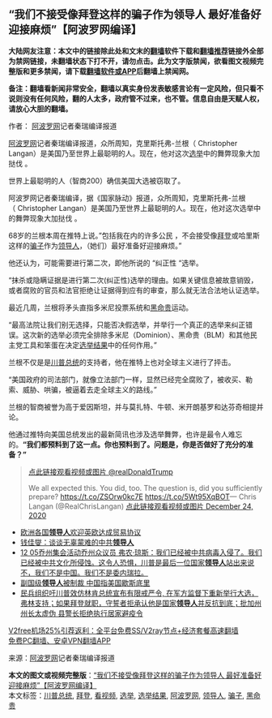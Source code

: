  <h2>“我们不接受像拜登这样的骗子作为领导人 最好准备好迎接麻烦”【阿波罗网编译】</h2> <p class="notice"><b>大陆网友注意：本文中的链接除此处和文末的<a href="https://github.com/bannedbook/fanqiang" >翻墙</a>软件下载和<a href="https://github.com/killgcd/justmysocks/blob/master/README.md">翻墙推荐</a>链接外全部为禁网链接，未翻墙状态下打不开，请勿点击。此为文字版禁闻，欲看图文视频完整版和更多禁闻，请下载<a href="https://github.com/bannedbook/fanqiang">翻墙软件或APP</a>后翻墙上禁闻网。</p><p>备注：翻墙看新闻非常安全，翻墙以真实身份发表敏感言论有一定风险，但只看不说则没有任何风险，翻的人太多，政府管不过来，也不管。信息自由是天赋人权，请放心大胆的翻墙。</b></p>  <div class="entry"> <p>作者： <span class='wp_keywordlink_affiliate'><a href="https://www.aboluowang.com/" title="阿波罗网" target="_blank">阿波罗网</a></span>记者秦瑞编译报道</p> <p id="summary"><a href="https://www.bannedbook.org/bnews/tag/%e9%98%bf%e6%b3%a2%e7%bd%97%e7%bd%91/" class="st_tag internal_tag" rel="tag" title="标签 阿波罗网 下的日志">阿波罗网</a>记者秦瑞编译报道，众所周知，克里斯托弗-兰根（ Christopher Langan）是美国乃至世界上最聪明的人。现在，他对这次<a href="https://www.bannedbook.org/bnews/tag/%e9%80%89%e4%b8%be/" class="st_tag internal_tag" rel="tag" title="标签 选举 下的日志">选举</a>中的舞弊现象大加挞伐 。</p> <p>世界上最聪明的人（智商200）确信美国大选被窃取了。</p> <p>阿波罗网记者秦瑞编译，据《国家脉动》报道，众所周知，克里斯托弗-兰根（&nbsp;Christopher Langan）是美国乃至世界上最聪明的人。现在，他对这次选举中的舞弊现象大加挞伐 。</p> <p>68岁的兰根本周在推特上说。&#8221;包括我在内的许多公民 ，不会接受像<a href="https://www.bannedbook.org/bnews/tag/%e6%8b%9c%e7%99%bb/" class="st_tag internal_tag" rel="tag" title="标签 拜登 下的日志">拜登</a>或哈里斯这样的<a href="https://www.bannedbook.org/bnews/tag/%E9%AA%97%E5%AD%90/" class="st_tag internal_tag" rel="tag" title="标签 骗子 下的日志">骗子</a>作为<a href="https://www.bannedbook.org/bnews/tag/%E9%A2%86%E5%AF%BC%E4%BA%BA/" class="st_tag internal_tag" rel="tag" title="标签 领导人 下的日志">领导人</a>，（她们）最好准备好迎接麻烦。&#8221;</p>  <p>他还认为，可能需要进行第二次，即他所说的 &#8220;纠正性 &#8220;选举。</p> <p>&#8220;抹杀或隐瞒证据是进行第二次(纠正性)选举的理由。如果关键信息被故意销毁，或者腐败的官员和法官拒绝让证据得到应有的审查，那么就无法合法地认证选举。</p> <p>最近几周，兰根将矛头直指多米尼投票系统和<a href="https://www.bannedbook.org/bnews/tag/%e9%bb%91%e5%91%bd%e8%b4%b5/" class="st_tag internal_tag" rel="tag" title="标签 黑命贵 下的日志">黑命贵</a>运动。</p> <p>&#8220;最高法院让我们别无选择，只能否决假选举，并举行一个真正的选举来纠正错误。这次新的选举必须完全排除多米尼（Dominion）、黑命贵（BLM）和其他民主党工具和笨蛋在决定<a href="https://www.bannedbook.org/bnews/tag/%E9%80%89%E4%B8%BE%E7%BB%93%E6%9E%9C/" class="st_tag internal_tag" rel="tag" title="标签 选举结果 下的日志">选举结果</a>中的任何作用。&#8221;</p> <p>兰根不仅是是<a href="https://www.bannedbook.org/bnews/tag/%E5%B7%9D%E6%99%AE%E6%80%BB%E7%BB%9F/" class="st_tag internal_tag" rel="tag" title="标签 川普总统 下的日志">川普总统</a>的支持者，他在推特上也对全球主义进行了抨击。</p>  <p>&#8220;美国政府的司法部门，就像立法部门一样，显然已经完全腐败了，被收买、勒索、威胁、哄骗，被逼着去走全球主义的路线。&#8221;</p> <p>兰根的智商被誉为高于爱因斯坦，并与莫扎特、牛顿、米开朗基罗和达芬奇相提并论。</p> <p>他通过推特向美国总统发出的最新简讯也涉及选举舞弊，也许是最令人难忘的。<strong>&#8220;我们都预料到了这一点。你也预料到了。问题是，你是否做好了充分的准备？&#8221;</strong></p> <blockquote><p><a href="https://twitter.com/realDonaldTrump?ref_src=twsrc%5Etfw">点此链接观看视频或图片 @realDonaldTrump</a></p> <p>We all expected this. You did, too. The question is, did you sufficiently prepare? <a href="https://t.co/ZSOrw0kc7E">https://t.co/ZSOrw0kc7E</a> <a href="https://t.co/5Wt95XqBOT">https://t.co/5Wt95XqBOT</a>— Chris Langan (@RealChrisLangan) <a href="https://twitter.com/RealChrisLangan/status/1342101284602699776?ref_src=twsrc%5Etfw">点此链接观看视频或图片 December 24, 2020</a></p> </blockquote> <ul class='op-related-articles' title='相关阅读'> <li><a href='https://www.bannedbook.org/bnews/headline/20201225/1454482.html' target='_blank'>欧洲各国<b>领导人</b>欢迎英欧达成贸易协议</a></li> <li><a href='https://www.bannedbook.org/bnews/baitai/20201220/1451753.html' target='_blank'>钱佳燮：谈谈无辜蒙难的中共<b>领导人</b></a></li> <li><a href='https://www.bannedbook.org/bnews/bannedvideo/20201214/1447492.html' target='_blank'>12 05乔州集会活动乔州众议员 弗农·琼斯：我们已经被中共病毒入侵了。我们已经被中共文化所侵蚀。这令人恐惧，川普是最后一位国家<b>领导人</b>站出来说不，我们不是中国。我们不是委内瑞拉。</a></li> <li><a href='https://www.bannedbook.org/bnews/baitai/20201208/1444224.html' target='_blank'>副国级<b>领导人</b>被制裁 中国指美国歇斯底里</a></li> <li><a href='https://www.bannedbook.org/bnews/bannedvideo/20201208/1444105.html' target='_blank'>民兵组织吁川普效仿林肯总统宣布有限戒严令, 在军方监督下重新举行大选，弗林支持；如果拜登就职，守誓者拒承认他是国家<b>领导人</b>并反抗到底；批加州州长太虚伪 县警长拒绝执行居家避疫令</a></li> </ul> <p class="texttj"> <a href="https://www.bannedbook.org/forum23/topic22702.html" target="_blank">V2free机场25%引荐返利：全平台免费SS/V2ray节点+经济套餐高速翻墙</a><br/> <a href="https://github.com/bannedbook/fanqiang/wiki/%E7%A6%81%E9%97%BB%E7%BD%91%E5%AE%89%E5%8D%93%E7%BF%BB%E5%A2%99%E6%96%B0%E9%97%BBAPP" target="_blank">免费PC翻墙、安卓VPN翻墙APP</a></p><p> 来源：<a href="https://www.aboluowang.com/2020/1225/1538059.html" target="_blank">阿波罗网</a>记者秦瑞编译报道 </p><a name='sharetosocial'></a>       <div><b>本文的图文或视频完整版</b>：<a href='https://www.bannedbook.org/bnews/topimagenews/20201225/1454796.html'>“我们不接受像拜登这样的骗子作为领导人 最好准备好迎接麻烦”【阿波罗网编译】</a></div>  </div><!--END ENTRY--> <div class="postfooter"> <div>本文标签：<a href="https://www.bannedbook.org/bnews/tag/%E5%B7%9D%E6%99%AE%E6%80%BB%E7%BB%9F/" rel="tag">川普总统</a>, <a href="https://www.bannedbook.org/bnews/tag/%e6%8b%9c%e7%99%bb/" rel="tag">拜登</a>, <a href="https://www.bannedbook.org/bnews/tag/%E7%9C%8B%E8%A7%86%E9%A2%91/" rel="tag">看视频</a>, <a href="https://www.bannedbook.org/bnews/tag/%e9%80%89%e4%b8%be/" rel="tag">选举</a>, <a href="https://www.bannedbook.org/bnews/tag/%E9%80%89%E4%B8%BE%E7%BB%93%E6%9E%9C/" rel="tag">选举结果</a>, <a href="https://www.bannedbook.org/bnews/tag/%e9%98%bf%e6%b3%a2%e7%bd%97%e7%bd%91/" rel="tag">阿波罗网</a>, <a href="https://www.bannedbook.org/bnews/tag/%E9%A2%86%E5%AF%BC%E4%BA%BA/" rel="tag">领导人</a>, <a href="https://www.bannedbook.org/bnews/tag/%E9%AA%97%E5%AD%90/" rel="tag">骗子</a>, <a href="https://www.bannedbook.org/bnews/tag/%e9%bb%91%e5%91%bd%e8%b4%b5/" rel="tag">黑命贵</a></div>  </div><!--END POSTFOOTER--> 